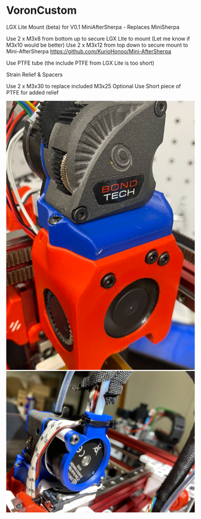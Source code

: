 # VoronCustom
LGX Lite Mount (beta) for V0.1 MiniAfterSherpa - Replaces MiniSherpa

Use 2 x M3x8 from bottom up to secure LGX Lite to mount (Let me know if M3x10 would be better)
Use 2 x M3x12 from top down to secure mount to Mini-AfterSherpa https://github.com/KurioHonoo/Mini-AfterSherpa

Use PTFE tube (the include PTFE from LGX Lite is too short)

Strain Relief & Spacers

Use 2 x M3x30 to replace included M3x25
Optional Use Short piece of PTFE for added relief


![](Installed.png)
![](StrainRelief.jpg)
